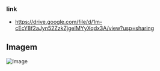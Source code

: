 ### link 
- https://drive.google.com/file/d/1m-cEcY8f2aJyn52ZzkZjgeIMYyXqdx3A/view?usp=sharing
## Imagem
![Image](https://github.com/user-attachments/assets/637e44c7-94e6-4bd5-92ce-f24a73afd224)
